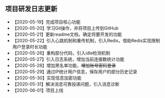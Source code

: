 ## 项目研发日志更新
- 【2020-05-19】完成项目核心功能
- 【2020-05-20】学习Git操作，并将项目上传到GitHub
- 【2020-05-21】更新readme文档，确定将要开发的功能
- 【2020-05-22】引入心跳机制和重传机制，引入Redis，借助Redis实现限制用户登录时长功能
- 【2020-05-26】重构部分代码，引入idle检测机制
- 【2020-05-27】引入日志系统，增加当前连接数统计功能
- 【2020-05-28】增加黑名单功能，~~增加账号密码登录~~
- 【2020-05-29】通过IP统计用户信息，保存用户的部分历史记录
- 【2020-05-30】实现信息加密功能
- 【2020-05-31】解决消息可靠投递问题，引入消息诊断
- 【2020-06-01】项目上线

